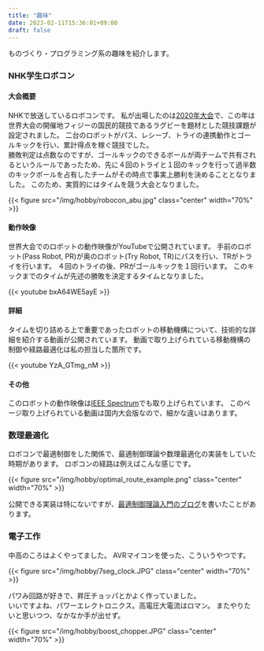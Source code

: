 ```yaml
---
title: "趣味"
date: 2023-02-11T15:36:01+09:00
draft: false
---
```


ものづくり・プログラミング系の趣味を紹介します。

### NHK学生ロボコン
#### 大会概要
NHKで放送しているロボコンです。
私が出場したのは[2020年大会](https://official-robocon.com/history/gakusei/?history=twentynine)で、この年は世界大会の開催地フィジーの国民的競技であるラグビーを題材とした競技課題が設定されました。
二台のロボットがパス、レシーブ、トライの連携動作とゴールキックを行い、累計得点を稼ぐ競技でした。\
勝敗判定は点数なのですが、ゴールキックのできるボールが両チームで共有されるというルールであったため、先に４回のトライと１回のキックを行って過半数のキックボールを占有したチームがその時点で事実上勝利を決めることとなりました。
このため、実質的にはタイムを競う大会となりました。

{{< figure src="/img/hobby/robocon_abu.jpg" class="center" width="70%" >}}

#### 動作映像
世界大会でのロボットの動作映像がYouTubeで公開されています。
手前のロボット(Pass Robot, PR)が奥のロボット(Try Robot, TR)にパスを行い、TRがトライを行います。
４回のトライの後、PRがゴールキックを１回行います。
このキックまでのタイムが先述の勝敗を決定するタイムとなりました。

{{< youtube bxA64WE5ayE >}}

#### 詳細
タイムを切り詰める上で重要であったロボットの移動機構について、技術的な詳細を紹介する動画が公開されています。
動画で取り上げられている移動機構の制御や経路最適化は私の担当した箇所です。

{{< youtube YzA_GTmg_nM >}}

#### その他
このロボットの動作映像は[IEEE Spectrum](https://spectrum.ieee.org/video-friday-bittle-robot-dog)でも取り上げられています。
このページ取り上げられている動画は国内大会版なので、細かな違いはあります。

### 数理最適化
ロボコンで最適制御をした関係で、最適制御理論や数理最適化の実装をしていた時期があります。
ロボコンの経路は例えばこんな感じです。

{{< figure src="/img/hobby/optimal_route_example.png" class="center" width="70%" >}}

公開できる実装は特にないですが、[最適制御理論入門のブログ](https://qiita.com/trgkpc/items/23dd9a365d6b5ffe5508)を書いたことがあります。

### 電子工作
中高のころはよくやってました。
AVRマイコンを使った、こういうやつです。

{{< figure src="/img/hobby/7seg_clock.JPG" class="center" width="70%" >}}

パワみ回路が好きで、昇圧チョッパとかよく作っていました。\
いいですよね、パワーエレクトロニクス。高電圧大電流はロマン。
またやりたいと思いつつ、なかなか手が出せず。

{{< figure src="/img/hobby/boost_chopper.JPG" class="center" width="70%" >}}

